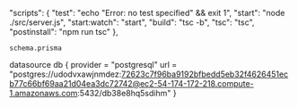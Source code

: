  "scripts": {
        "test": "echo \"Error: no test specified\" && exit 1",
        "start": "node ./src/server.js",
        "start:watch": "start",
        "build": "tsc -b",
        "tsc": "tsc",
        "postinstall": "npm run tsc"
    },

    schema.prisma

datasource db {
  provider = "postgresql"
  url      = "postgres://udodvxawjnmdez:72623c7f96ba9192bfbedd5eb32f4626451ecb77c66bf69aa21d04ea3dc72742@ec2-54-174-172-218.compute-1.amazonaws.com:5432/db38e8hq5sdihm"
}